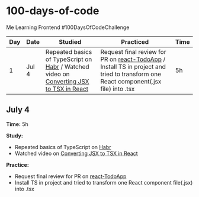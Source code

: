 # 100-days-of-code
Me Learning Frontend #100DaysOfCodeChallenge

| Day | Date | Studied | Practiced | Time |
| --- | --- | --- | --- | ---- |
| 1 | Jul 4 | Repeated basics of TypeScript on [Habr](https://habr.com/ru/companies/timeweb/articles/707744/) / Watched video on [Converting JSX to TSX in React](https://www.youtube.com/watch?v=cnoM8scJZ98) | Request final review for PR on [react-TodoApp](https://github.com/gudzilla/react-todoApp/pull/1) / Install TS in project and tried to transform one React component(.jsx file) into .tsx | 5h |

## July 4

**Time:** 5h 

**Study:**
- Repeated basics of TypeScript on [Habr](https://habr.com/ru/companies/timeweb/articles/707744/)
-  Watched video on [Converting JSX to TSX in React](https://www.youtube.com/watch?v=cnoM8scJZ98)

**Practice:**
-  Request final review for PR on [react-TodoApp](https://github.com/gudzilla/react-todoApp/pull/1)
-  Install TS in project and tried to transform one React component file(.jsx) into .tsx 